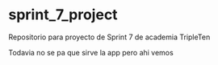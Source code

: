 # sprint_7_project
Repositorio para proyecto de Sprint 7 de academia TripleTen

Todavia no se pa que sirve la app pero ahi vemos